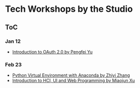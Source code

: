 # Tech Workshops by the Studio

## ToC

### Jan 12

- [Introduction to OAuth 2.0 by Pengfei Yu](https://github.com/Sunneversets-Studio/workshop/tree/master/1-Jan-12/OAuth.pdf)

### Feb 23

- [Python Virtual Environment with Anaconda by Zhiyi Zhang](https://github.com/Sunneversets-Studio/workshop/tree/master/3-Feb-23/Python%20Virtual%20Environment%20with%20Anaconda)
- [Introduction to HCI, UI and Web Programming by Miaojun Xu](...)
